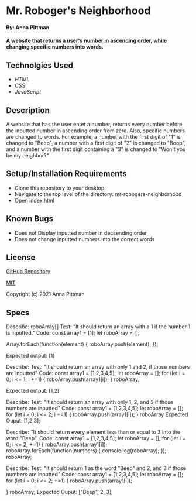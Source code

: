 # Mr. Roboger's Neighborhood

#### By: Anna Pittman

#### A website that returns a user's number in ascending order, while changing specific numbers into words.

## Technolgies Used

* _HTML_
* _CSS_
* _JavaScript_

## Description 

A website that has the user enter a number, returns every number before the inputted number in ascending order from zero. Also, specific numbers are changed to words. For example, a number with the first digit of "1" is changed to "Beep", a number with a first digit of "2" is changed to "Boop", and a number with the first digit containing a "3" is changed to "Won't you be my neighbor?"

## Setup/Installation Requirements

* Clone this repository to your desktop
* Navigate to the top level of the directory: mr-robogers-neighborhood
* Open index.html

## Known Bugs

* Does not Display inputted number in decsending order
* Does not change inputted numbers into the correct words

## License

[GitHub Repository](https://github.com/an12346/mr-robogers-neighborhood.git)

[MIT](https://opensource.org/licenses/MIT)

Copyright (c) 2021 Anna Pittman




## Specs

Describe: roboArray[]
Test: "It should return an array with a 1 if the number 1 is inputted."
Code: 
const array1 = [1];
let roboArray = [];

Array.forEach(function(element) {
 roboArray.push(element); 
});

Expected output: [1]


Describe:
Test: "It should return an array with only 1 and 2, if those numbers are inputted"
Code: 
const array1 = [1,2,3,4,5];
let roboArray = [];
for (let i = 0; i <= 1; i +=1) {
  roboArray.push(array1[i]);
}
roboArray;

Expected output: [1,2]

Describe:
Test: "It should return an array with only 1, 2, and 3 if those numbers are inputted"
Code:
const array1 = [1,2,3,4,5];
let roboArray = [];
for (let i = 0; i <= 2; i +=1) {
  roboArray.push(array1[i]);
}
roboArray
Expected Ouput: [1,2,3];

Describe: "It should return every element less than or equal to 3 into the word "Beep".
Code:
const array1 = [1,2,3,4,5];
let roboArray = [];
for (let i = 0; i <= 2; +=1) {
  roboArray.push(array1[i]);
  roboArray.forEach(function(numbers) {
    console.log(roboArray);
  });
roboArray;


Describe:
Test: "It should return 1 as the word "Beep" and 2, and 3 if those numbers are inputted"
Code:
const array1 = [1,2,3,4,5];
let roboArray = [];
for (let i = 0; i <= 2; +=1) {
  roboArray.push(array1[i]);

}
roboArray;
Expected Ouput: ["Beep", 2, 3];

